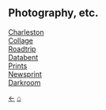 ## Photography, etc.

[Charleston](./art-charleston)<br/>
[Collage](./art-collage)<br/>
[Roadtrip](./art-roadtrip)<br/>
[Databent](./art-databent)<br/>
[Prints](./art-prints)<br/>
[Newsprint](./art-newsprint)<br/>
[Darkroom](./art-darkroom)<br/>

[&#8592;](./maps)     [&#8962;](./index)
